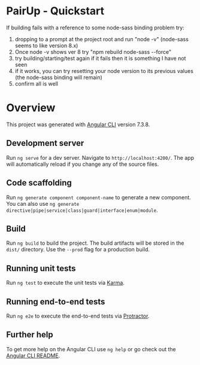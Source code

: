 # PairUp - Quickstart

If building fails with a reference to some node-sass binding problem try:
 
 1) dropping to a prompt at the project root and run "node -v" (node-sass seems to like version 8.x)
 2) Once node -v shows ver 8 try "npm rebuild node-sass --force"
 3) try building/starting/test again if it fails then it is something I have not seen
 4) if it works, you can try resetting your node version to its previous values (the node-sass binding will remain)
 5) confirm all is well
 
# Overview

This project was generated with [Angular CLI](https://github.com/angular/angular-cli) version 7.3.8.

## Development server

Run `ng serve` for a dev server. Navigate to `http://localhost:4200/`. The app will automatically reload if you change any of the source files.

## Code scaffolding

Run `ng generate component component-name` to generate a new component. You can also use `ng generate directive|pipe|service|class|guard|interface|enum|module`.

## Build

Run `ng build` to build the project. The build artifacts will be stored in the `dist/` directory. Use the `--prod` flag for a production build.

## Running unit tests

Run `ng test` to execute the unit tests via [Karma](https://karma-runner.github.io).

## Running end-to-end tests

Run `ng e2e` to execute the end-to-end tests via [Protractor](http://www.protractortest.org/).

## Further help

To get more help on the Angular CLI use `ng help` or go check out the [Angular CLI README](https://github.com/angular/angular-cli/blob/master/README.md).

